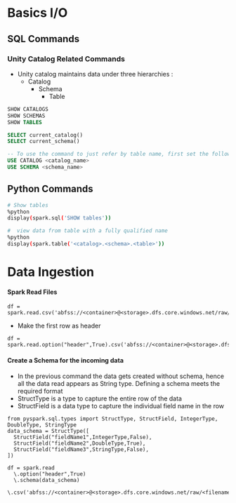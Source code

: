 # Basics I/O
## SQL Commands 
### Unity Catalog Related Commands
- Unity catalog maintains data under three hierarchies :
  - Catalog
    - Schema
      - Table  
```SQL
SHOW CATALOGS
SHOW SCHEMAS
SHOW TABLES

SELECT current_catalog()
SELECT current_schema()

-- To use the command to just refer by table name, first set the following to environments
USE CATALOG <catalog_name>
USE SCHEMA <schema_name>

```

## Python Commands
```bash
# Show tables
%python
display(spark.sql('SHOW tables'))

#  view data from table with a fully qualified name
%python
display(spark.table('<catalog>.<schema>.<table>'))
```

# Data Ingestion
#### Spark Read Files
```spark
df = spark.read.csv('abfss://<container>@<storage>.dfs.core.windows.net/raw/<filename.csv>')

```
- Make the first row as header
```spark
df = spark.read.option("header",True).csv('abfss://<container>@<storage>.dfs.core.windows.net/raw/<filename.csv>')
```

#### Create a Schema for the incoming data
- In the previous command the data gets created without schema, hence all the data read appears as String type. Defining a schema meets the required format
- StructType is a type to capture the entire row of the data
- StructField is a data type to capture the individual field name in the row
  
```spark
from pyspark.sql.types import StructType, StructField, IntegerType, DoubleType, StringType
data_schema = StructType([
  StructField("fieldName1",IntegerType,False),
  StructField("fieldName2",DoubleType,True),
  StructField("fieldName3",StringType,False),
])

df = spark.read
  \.option("header",True)
  \.schema(data_schema)
  \.csv('abfss://<container>@<storage>.dfs.core.windows.net/raw/<filename.csv>')

```
